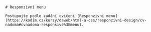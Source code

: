 
    # Responzivní menu

    Postupujte podle zadání cvičení [Responzivní menu](https://kodim.cz/kurzy/daweb/html-a-css/responzivni-design/cv-nadoma#cvnadoma-responsive%3Emenu).
    